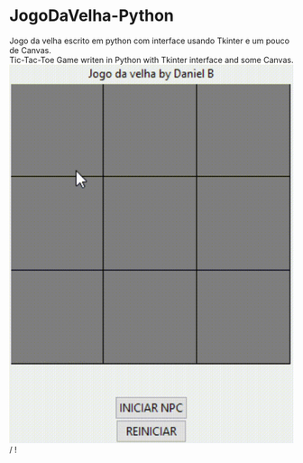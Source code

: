 # JogoDaVelha-Python
Jogo da velha escrito em python com interface usando Tkinter e um pouco de Canvas.  
Tic-Tac-Toe Game writen in Python with Tkinter interface and some Canvas.
![ Alt text](TicTacToeDEMO.gif) / ! [](TicTacToeDEMO.gif)
